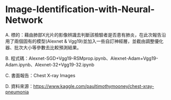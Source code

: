 # Image-Identification-with-Neural-Network
A. 標的：藉由肺部X光片的影像辨識去判斷該檢驗者是否患有肺炎，在此次報告沿用了兩個固有的模型(Alexnet & Vgg19)並加入一些自訂神經層，並截由調整優化器、批次大小等參數去比較預測結果。

B. 程式碼：Alexnet-SGD+Vgg19-RSMprop.ipynb、Alexnet-Adam+Vgg19-Adam.ipynb、Alexnet-32+Vgg19-32.ipynb

C. 書面報告：Chest X-ray Images

D. 資料來源：https://www.kaggle.com/paultimothymooney/chest-xray-pneumonia
